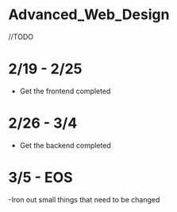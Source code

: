 # Advanced_Web_Design

//TODO

2/19 - 2/25
===========

- Get the frontend completed

2/26 - 3/4
==========

- Get the backend completed

3/5 - EOS
=========

-Iron out small things that need to be changed
